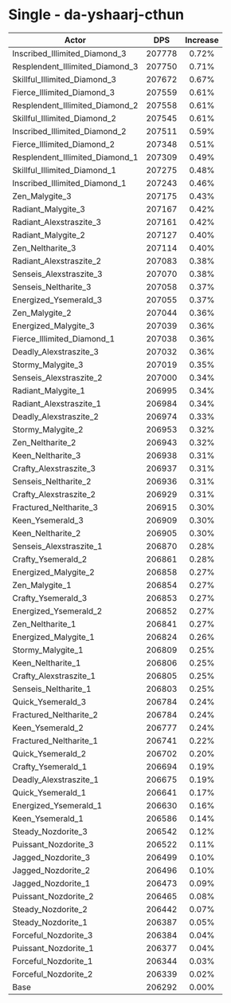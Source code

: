 # Single - da-yshaarj-cthun
| Actor | DPS | Increase |
|---|:---:|:---:|
|Inscribed_Illimited_Diamond_3|207778|0.72%|
|Resplendent_Illimited_Diamond_3|207750|0.71%|
|Skillful_Illimited_Diamond_3|207672|0.67%|
|Fierce_Illimited_Diamond_3|207559|0.61%|
|Resplendent_Illimited_Diamond_2|207558|0.61%|
|Skillful_Illimited_Diamond_2|207545|0.61%|
|Inscribed_Illimited_Diamond_2|207511|0.59%|
|Fierce_Illimited_Diamond_2|207348|0.51%|
|Resplendent_Illimited_Diamond_1|207309|0.49%|
|Skillful_Illimited_Diamond_1|207275|0.48%|
|Inscribed_Illimited_Diamond_1|207243|0.46%|
|Zen_Malygite_3|207175|0.43%|
|Radiant_Malygite_3|207167|0.42%|
|Radiant_Alexstraszite_3|207161|0.42%|
|Radiant_Malygite_2|207127|0.40%|
|Zen_Neltharite_3|207114|0.40%|
|Radiant_Alexstraszite_2|207083|0.38%|
|Senseis_Alexstraszite_3|207070|0.38%|
|Senseis_Neltharite_3|207058|0.37%|
|Energized_Ysemerald_3|207055|0.37%|
|Zen_Malygite_2|207044|0.36%|
|Energized_Malygite_3|207039|0.36%|
|Fierce_Illimited_Diamond_1|207038|0.36%|
|Deadly_Alexstraszite_3|207032|0.36%|
|Stormy_Malygite_3|207019|0.35%|
|Senseis_Alexstraszite_2|207000|0.34%|
|Radiant_Malygite_1|206995|0.34%|
|Radiant_Alexstraszite_1|206984|0.34%|
|Deadly_Alexstraszite_2|206974|0.33%|
|Stormy_Malygite_2|206953|0.32%|
|Zen_Neltharite_2|206943|0.32%|
|Keen_Neltharite_3|206938|0.31%|
|Crafty_Alexstraszite_3|206937|0.31%|
|Senseis_Neltharite_2|206936|0.31%|
|Crafty_Alexstraszite_2|206929|0.31%|
|Fractured_Neltharite_3|206915|0.30%|
|Keen_Ysemerald_3|206909|0.30%|
|Keen_Neltharite_2|206905|0.30%|
|Senseis_Alexstraszite_1|206870|0.28%|
|Crafty_Ysemerald_2|206861|0.28%|
|Energized_Malygite_2|206858|0.27%|
|Zen_Malygite_1|206854|0.27%|
|Crafty_Ysemerald_3|206853|0.27%|
|Energized_Ysemerald_2|206852|0.27%|
|Zen_Neltharite_1|206841|0.27%|
|Energized_Malygite_1|206824|0.26%|
|Stormy_Malygite_1|206809|0.25%|
|Keen_Neltharite_1|206806|0.25%|
|Crafty_Alexstraszite_1|206805|0.25%|
|Senseis_Neltharite_1|206803|0.25%|
|Quick_Ysemerald_3|206784|0.24%|
|Fractured_Neltharite_2|206784|0.24%|
|Keen_Ysemerald_2|206777|0.24%|
|Fractured_Neltharite_1|206741|0.22%|
|Quick_Ysemerald_2|206702|0.20%|
|Crafty_Ysemerald_1|206694|0.19%|
|Deadly_Alexstraszite_1|206675|0.19%|
|Quick_Ysemerald_1|206641|0.17%|
|Energized_Ysemerald_1|206630|0.16%|
|Keen_Ysemerald_1|206586|0.14%|
|Steady_Nozdorite_3|206542|0.12%|
|Puissant_Nozdorite_3|206522|0.11%|
|Jagged_Nozdorite_3|206499|0.10%|
|Jagged_Nozdorite_2|206496|0.10%|
|Jagged_Nozdorite_1|206473|0.09%|
|Puissant_Nozdorite_2|206465|0.08%|
|Steady_Nozdorite_2|206442|0.07%|
|Steady_Nozdorite_1|206387|0.05%|
|Forceful_Nozdorite_3|206384|0.04%|
|Puissant_Nozdorite_1|206377|0.04%|
|Forceful_Nozdorite_1|206344|0.03%|
|Forceful_Nozdorite_2|206339|0.02%|
|Base|206292|0.00%|
